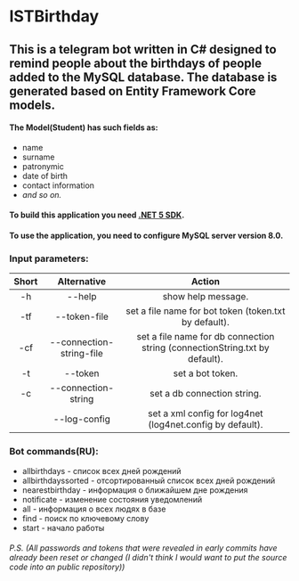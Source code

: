 # ISTBirthday
## This is a telegram bot written in C# designed to remind people about the birthdays of people added to the MySQL database. The database is generated based on Entity Framework Core models. 
#### The Model(Student) has such fields as: 
* name
* surname
* patronymic
* date of birth
* contact information
* *and so on.*


#### To build this application you need [.NET 5 SDK](https://dotnet.microsoft.com/download).

#### To use the application, you need to configure MySQL server version 8.0.

### Input parameters:
Short | Alternative | Action
:---: | :---: | :---:
-h | --help | show help message.
-tf | --token-file | set a file name for bot token (token.txt by default).
-cf | --connection-string-file | set a file name for db connection string (connectionString.txt by default).
-t | --token | set a bot token.
-c | --connection-string | set a db connection string.
&nbsp; | --log-config | set a xml config for log4net (log4net.config by default).
  
### Bot commands(RU):
*  allbirthdays - список всех дней рождений
*  allbirthdayssorted - отсортированный список всех дней рождений
*  nearestbirthday - информация о ближайшем дне рождения
*  notificate - изменение состояния уведомлений
*  all - информация о всех людях в базе
*  find - поиск по ключевому слову
*  start - начало работы


###### *P.S. (All passwords and tokens that were revealed in early commits have already been reset or changed (I didn't think I would want to put the source code into an public repository))*
